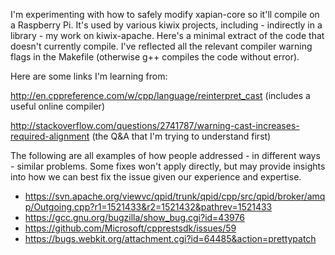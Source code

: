I'm experimenting with how to safely modify xapian-core so it'll compile on a Raspberry Pi. It's used by various kiwix projects, including - indirectly in a library - my work on kiwix-apache. Here's a minimal extract of the code that doesn't currently compile. I've reflected all the relevant compiler warning flags in the Makefile (otherwise g++ compiles the code without error).

Here are some links I'm learning from:

http://en.cppreference.com/w/cpp/language/reinterpret_cast (includes a useful online compiler)

http://stackoverflow.com/questions/2741787/warning-cast-increases-required-alignment (the Q&A that I'm trying to understand first)

The following are all examples of how people addressed - in different ways - similar problems. Some fixes won't apply directly, but may provide insights into how we can best fix the issue given our experience and expertise.

- https://svn.apache.org/viewvc/qpid/trunk/qpid/cpp/src/qpid/broker/amqp/Outgoing.cpp?r1=1521433&r2=1521432&pathrev=1521433
- https://gcc.gnu.org/bugzilla/show_bug.cgi?id=43976
- https://github.com/Microsoft/cpprestsdk/issues/59
- https://bugs.webkit.org/attachment.cgi?id=64485&action=prettypatch
